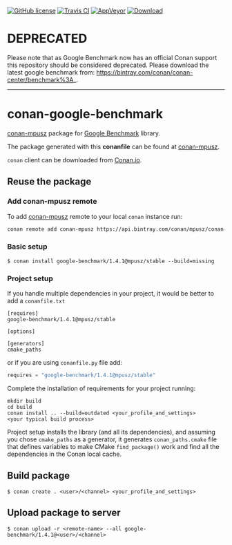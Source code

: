 [![GitHub license](https://img.shields.io/badge/license-MIT-blue.svg?maxAge=3600)](https://raw.githubusercontent.com/mpusz/conan-google-benchmark/master/LICENSE)
[![Travis CI](https://img.shields.io/travis/com/mpusz/conan-google-benchmark/master.svg?label=Travis%20CI)](https://travis-ci.com/mpusz/conan-google-benchmark)
[![AppVeyor](https://img.shields.io/appveyor/ci/mpusz/conan-google-benchmark/master.svg?label=AppVeyor)](https://ci.appveyor.com/project/mpusz/conan-google-benchmark)
[![Download](https://api.bintray.com/packages/mpusz/conan-mpusz/google-benchmark%3Ampusz/images/download.svg)](https://bintray.com/mpusz/conan-mpusz/google-benchmark%3Ampusz/_latestVersion)

# DEPRECATED

Please note that as Google Benchmark now has an official Conan support this repository should be considered
deprecated. Please download the latest google benchmark from: https://bintray.com/conan/conan-center/benchmark%3A_.

---

# conan-google-benchmark

[conan-mpusz](https://bintray.com/mpusz/conan-mpusz) package for [Google Benchmark](https://github.com/google/benchmark) library.

The package generated with this **conanfile** can be found at [conan-mpusz](https://bintray.com/mpusz/conan-mpusz/google-benchmark%3Ampusz).

`conan` client can be downloaded from [Conan.io](https://conan.io).

## Reuse the package

### Add conan-mpusz remote

To add [conan-mpusz](https://bintray.com/mpusz/conan-mpusz) remote to your
local `conan` instance run:

```bash
conan remote add conan-mpusz https://api.bintray.com/conan/mpusz/conan-mpusz
```

### Basic setup

```
$ conan install google-benchmark/1.4.1@mpusz/stable --build=missing
```

### Project setup

If you handle multiple dependencies in your project, it would be better
to add a `conanfile.txt`

```
[requires]
google-benchmark/1.4.1@mpusz/stable

[options]

[generators]
cmake_paths
```

or if you are using `conanfile.py` file add:

```python
requires = "google-benchmark/1.4.1@mpusz/stable"
```

Complete the installation of requirements for your project running:

```
mkdir build
cd build
conan install .. --build=outdated <your_profile_and_settings>
<your typical build process>
```

Project setup installs the library (and all its dependencies), and assuming you chose
`cmake_paths` as a generator, it generates `conan_paths.cmake` file that defines variables
to make CMake `find_package()` work and find all the dependencies in the Conan local cache.


## Build package

```
$ conan create . <user>/<channel> <your_profile_and_settings>
```

## Upload package to server

```
$ conan upload -r <remote-name> --all google-benchmark/1.4.1@<user>/<channel>
```
